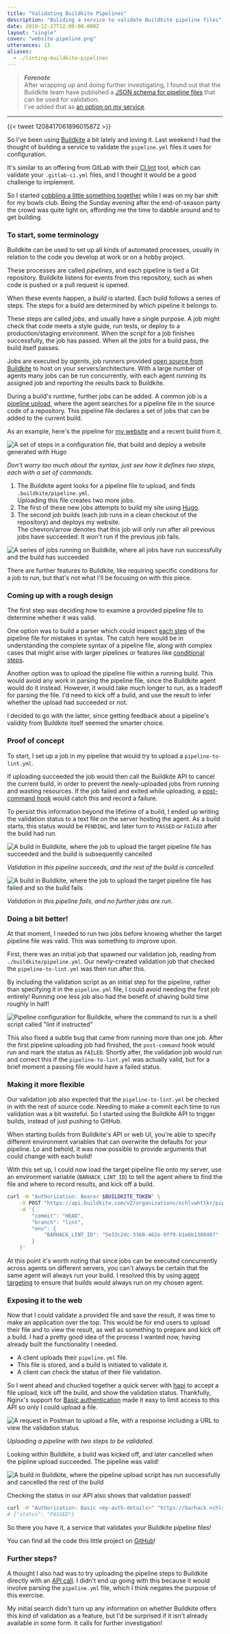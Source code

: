 ```yaml
---
title: "Validating Buildkite Pipelines"
description: "Buliding a service to validate Buildkite pipeline files"
date: 2019-12-27T12:00:00.000Z
layout: "single"
cover: "website-pipeline.png"
utterances: 13
aliases:
  - ./linting-buildkite-pipelines
---
```


> _**Forenote**_ \
> After wrapping up and doing further investigating, I found out that the Buildkite team have published a [JSON schema for pipeline files](https://github.com/buildkite/pipeline-schema) that can be used for validation. \
> I've added that as [an option on my service](https://github.com/nchlswhttkr/barhack#usage).

---

{{< tweet 1208417061896015872 >}}

So I've been using [Buildkite](https://buildkite.com) a bit lately and loving it. Last weekend I had the thought of building a service to validate the `pipeline.yml` files it uses for configuration.

It's similar to an offering from GitLab with their [CI lint](https://gitlab.com/ci/lint) tool, which can validate your `.gitlab-ci.yml` files, and I thought it would be a good challenge to implement.

So I started [cobbling a little something together](https://github.com/nchlswhttkr/barhack) while I was on my bar shift for my bowls club. Being the Sunday evening after the end-of-season party the crowd was quite light on, affording me the time to dabble around and to get building.

### To start, some terminology

Buildkite can be used to set up all kinds of automated processes, usually in relation to the code you develop at work or on a hobby project.

These processes are called _pipelines_, and each pipeline is tied a Git repository. Buildkite listens for events from this repository, such as when code is pushed or a pull request is opened.

When these events happen, a _build_ is started. Each build follows a series of steps. The steps for a build are determined by which pipeline it belongs to.

These steps are called _jobs_, and usually have a single purpose. A job might check that code meets a style guide, run tests, or deploy to a production/staging environment. When the script for a job finishes successfully, the job has passed. When all the jobs for a build pass, the build itself passes.

Jobs are executed by _agents_, job runners provided [open source from Buildkite](https://github.com/buildkite/agent) to host on your servers/architecture. With a large number of agents many jobs can be run concurrently, with each agent running its assigned job and reporting the results back to Buildkite.

During a build's runtime, further jobs can be added. A common job is a [pipeline upload](https://buildkite.com/docs/agent/v3/cli-pipeline), where the agent searches for a pipeline file in the source code of a repository. This pipeline file declares a set of jobs that can be added to the current build.

As an example, here's the pipeline for [my website](https://source.nchlswhttkr.com) and a recent build from it.

![A set of steps in a configuration file, that build and deploy a website generated with Hugo](./website-pipeline.png)

_<span class="center-text">Don't worry too much about the syntax, just see how it defines two steps, each with a set of commands.</span>_

1. The Buildkite agent looks for a pipeline file to upload, and finds `.buildkite/pipeline.yml`. \
   Uploading this file creates two more jobs.
1. The first of these new jobs attempts to build my site using [Hugo](https://gohugo.io).
1. The second job builds (each job runs in a clean checkout of the repository) and deploys my website. \
   The chevron/arrow denotes that this job will only run after all previous jobs have succeeded. It won't run if the previous job fails.

![A series of jobs running on Buildkite, where all jobs have run successfully and the build has succeeded](./website-build.png)

There are further features to Buildkite, like requiring specific conditions for a job to run, but that's not what I'll be focusing on with this piece.

### Coming up with a rough design

The first step was deciding how to examine a provided pipeline file to determine whether it was valid.

One option was to build a parser which could inspect [each step](https://buildkite.com/docs/pipelines/defining-steps) of the pipeline file for mistakes in syntax. The catch here would be in understanding the complete syntax of a pipeline file, along with complex cases that might arise with larger pipelines or features like [conditional steps](https://buildkite.com/docs/pipelines/conditionals).

Another option was to upload the pipeline file within a running build. This would avoid any work in parsing the pipeline file, since the Buildkite agent would do it instead. However, it would take much longer to run, as a tradeoff for parsing the file. I'd need to kick off a build, and use the result to infer whether the upload had succeeded or not.

I decided to go with the latter, since getting feedback about a pipeline's validity from Buildkite itself seemed the smarter choice.

### Proof of concept

To start, I set up a job in my pipeline that would try to upload a `pipeline-to-lint.yml`.

If uploading succeeded the job would then call the Buildkite API to cancel the current build, in order to prevent the newly-uploaded jobs from running and wasting resources. If the job failed and exited while uploading, a [post-command hook](https://buildkite.com/docs/agent/v3/hooks) would catch this and record a failure.

To persist this information beyond the lifetime of a build, I ended up writing the validation status to a text file on the server hosting the agent. As a build starts, this status would be `PENDING`, and later turn to `PASSED` or `FAILED` after the build had run.

![A build in Buildkite, where the job to upload the target pipeline file has succeeded and the build is subsequently cancelled](./build-22.png)

_<span class="center-text">Validation in this pipeline succeeds, and the rest of the build is cancelled.</span>_

![A build in Buildkite, where the job to upload the target pipeline file has failed and so the build fails](./build-23.png)

_<span class="center-text">Validation in this pipeline fails, and no further jobs are run.</span>_

### Doing a bit better!

At that moment, I needed to run two jobs before knowing whether the target pipeline file was valid. This was something to improve upon.

First, there was an initial job that spawned our validation job, reading from `./buildkite/pipeline.yml`. Our newly-created validation job that checked the `pipeline-to-lint.yml` was then run after this.

By including the validation script as an initial step for the pipeline, rather than specifying it in the `pipeline.yml` file, I could avoid needing the first job entirely! Running one less job also had the benefit of shaving build time roughly in half!

![Pipeline configuration for Buildkite, where the command to run is a shell script called "lint if instructed"](./pipeline-steps.png)

This also fixed a subtle bug that came from running more than one job. After the first pipeline uploading job had finished, the `post-command` hook would run and mark the status as `FAILED`. Shortly after, the validation job would run and correct this if the `pipeline-to-lint.yml` was actually valid, but for a brief moment a passing file would have a failed status.

### Making it more flexible

Our validation job also expected that the `pipeline-to-lint.yml` be checked in with the rest of source code. Needing to make a commit each time to run validation was a bit wasteful. So I started using the Buildkite API to trigger builds, instead of just pushing to GitHub.

When starting builds from Buildkite's API or web UI, you're able to specify different environment variables that can overwrite the defaults for your pipeline. Lo and behold, it was now possible to provide arguments that could change with each build!

With this set up, I could now load the target pipeline file onto my server, use an environment variable (`BARHACK_LINT_ID`) to tell the agent where to find the file and where to record results, and kick off a build.

```sh
curl -H "Authorization: Bearer $BUILDKITE_TOKEN" \
    -X POST "https://api.buildkite.com/v2/organizations/nchlswhttkr/pipelines/barhack/builds" \
    -d '{
        "commit": "HEAD",
        "branch": "lint",
        "env": {
            "BARHACK_LINT_ID": "5e33c2dc-3368-462e-9ff9-b1e6b1380487"
        }
    }'
```

At this point it's worth noting that since jobs can be executed concurrently across agents on different servers, you can't always be certain that the same agent will always run your build. I resolved this by using [agent targeting](https://buildkite.com/docs/agent/v3/cli-start#agent-targeting) to ensure that builds would always run on my chosen agent.

### Exposing it to the web

Now that I could validate a provided file and save the result, it was time to make an application over the top. This would be for end users to upload their file and to view the result, as well as something to prepare and kick off a build. I had a pretty good idea of the process I wanted now, having already built the functionality I needed.

- A client uploads their `pipeline.yml` file.
- This file is stored, and a build is initiated to validate it.
- A client can check the status of their file validation.

So I went ahead and chucked together a quick server with [hapi](https://hapi.dev) to accept a file upload, kick off the build, and show the validation status. Thankfully, Nginx's support for [Basic authentication](https://docs.nginx.com/nginx/admin-guide/security-controls/configuring-http-basic-authentication/) made it easy to limit access to this API so only I could upload a file.

![A request in Postman to upload a file, with a response including a URL to view the validation status](./upload-pipeline.png)

_<span class="center-text">Uploading a pipeline with two steps to be validated.</span>_

Looking within Buildkite, a build was kicked off, and later cancelled when the pipline upload succeeded. The pipeline was valid!

![A build in Buildkite, where the pipeline upload script has run successfully and cancelled the rest of the build](./build-51.png)

Checking the status in our API also shows that validation passed!

```sh
curl -H "Authorization: Basic <my-auth-details>" "https://barhack.nchlswhttkr.com/lint-with-build/5e33c2dc-3368-462e-9ff9-b1e6b1380487"
# {"status": "PASSED"}
```

So there you have it, a service that validates your Buildkite pipeline files!

You can find all the code this little project on [GitHub](https://github.com/nchlswhttkr/barhack)!

### Further steps?

A thought I also had was to try uploading the pipeline steps to Buildkite directly with an [API call](https://buildkite.com/docs/apis/rest-api/pipelines#update-a-pipeline). I didn't end up going with this because it would involve parsing the `pipeline.yml` file, which I think negates the purpose of this exercise.

My initial search didn't turn up any information on whether Buildkite offers this kind of validation as a feature, but I'd be surprised if it isn't already available in some form. It calls for further investigation!
